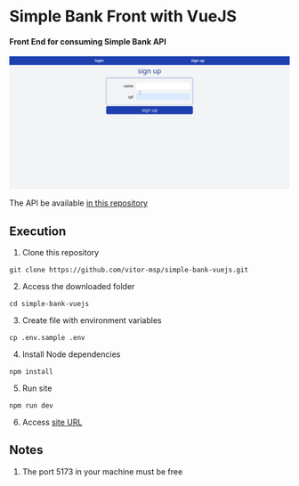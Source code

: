 # Simple Bank Front with VueJS

#### Front End for consuming Simple Bank API

![website demo](assets/demo.gif)

The API be available [in this repository](https://github.com/vitor-msp/simple-bank-api)

## Execution

1. Clone this repository
```
git clone https://github.com/vitor-msp/simple-bank-vuejs.git
```

2. Access the downloaded folder
```
cd simple-bank-vuejs
```

3. Create file with environment variables
```
cp .env.sample .env
```

4. Install Node dependencies
```
npm install
```

5. Run site
```
npm run dev
```

6. Access [site URL](http://localhost:5173/)

## Notes

1. The port 5173 in your machine must be free
